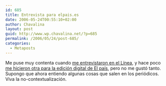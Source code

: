 ```yaml
---
id: 685
title: Entrevista para elpais.es
date: 2006-05-24T00:55:10+02:00
author: Chavalina
layout: post
guid: http://www.wp.chavalina.net/?p=685
permalink: /2006/05/24/post-685/
categories:
  - Metaposts
---
```

Me puse muy contenta cuando <a href="http://chavalina.net/comentar.php?idpost=403&q=l%EDnea" target="_blank">me entrevistaron en el Línea</a>, y hace poco <a href="http://www.elpais.es/articulo/internet/fenomeno/moda/20060516elpepunet_6/Tes/" target="_blank">me hicieron otra para la edición digital de El país</a>, pero no me gustó tanto. Supongo que ahora entiendo algunas cosas que salen en los periódicos. Viva la no-contextualización.